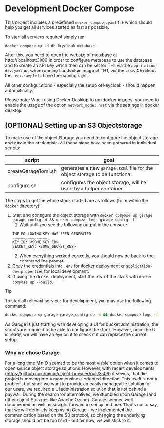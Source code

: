 # Development Docker Compose

This project includes a predefined `docker-compose.yaml` file which should help you get all services started as fast as
possible.

To start all services required simply run:

```shell
docker compose up -d db keycloak metabase
```

After this, you need to open the website of metabase at http://localhost:3000 in order to configure metabase to use the
database and to create an API key which then can be set for TH1 via the `application-dev.yaml` or, when running the
docker image of TH1, via the `.env`. Checkout the `.env.sample` to have the naming right.

All other configurations - especially the setup of keycloak - should happen automatically.

Please note: When using Docker Desktop to run docker images, you need to enable the usage of the option
`network_mode: host` via the settings in docker desktop.

## (OPTIONAL) Setting up an S3 Objectstorage

To make use of the object Storage you need to configure the object storage and obtain the credentials. All those steps
have been gathered in individual scripts:

| script              | goal                                                                       |
|---------------------|----------------------------------------------------------------------------|
| createGarageToml.sh | generates a new `garage.toml` file for the object storage to be functional |
| configure.sh        | configures the object storage; will be used by a helper container          |

The steps to get the whole stack started are as follows (from within the `docker` directory):

1. Start and configure the object storage with
   `docker compose up garage garage_config -d && docker compose logs garage_config -f`
    1. Wait until you see the following output in the console:
    ```console
    THE FOLLOWING KEY HAS BEEN GENERATED
    ================
    KEY ID: <SOME_KEY_ID>
    SECRET_KEY: <SOME_SECRET_KEY>
    ```
    2. When everything worked correctly, you should now be back to the command line prompt.
2. Copy the credentials into `.env` for docker deployment or `application-dev.properties` for local
   development.
3. If using the docker deployment, start the rest of the stack with `docker compose up --build`.

> [!TIP]
> To start all relevant services for development, you may use the following command:
> ```bash
> docker compose up garage garage_config db -d && docker compose logs -f
> ```

As Garage is just starting with developing a UI for bucket administration, the scripts are required to be able to
configure the stack. However, once the UI is ready, we will have an eye on it to check if it can replace the current
setup.

### Why we chose Garage

For a long time MinIO seemed to be the most viable option when it comes to open source object storage solutions.
However, with recent developments (https://github.com/minio/object-browser/pull/3509) it seems, that the project is
moving into a more business oriented direction. This itself is not a problem, but since we want to provide an easily
manageable solution for our users, we required a UI administration solution that is not behind a paywall. During the
search for alternatives, we stumbled upon Garage (and other object Storages like Apache Ozone). Garage seemed well
documented as well as straight forward to set up and use. That's not to say, that we will definitely keep using Garage -
we implemented the communication based on the S3 protocol, so changing the underlying storage should not be too
hard - but for now, we will stick to it.